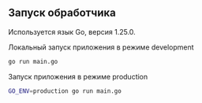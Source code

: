 ## Запуск обработчика

Используется язык Go, версия 1.25.0.

Локальный запуск приложения в режиме development

```bash
go run main.go
```

Запуск приложения в режиме production

```bash
GO_ENV=production go run main.go
```
